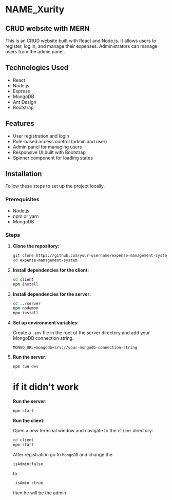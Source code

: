 # NAME_Xurity

## CRUD website with MERN 

This is an CRUD website built with React and Node.js. It allows users to register, log in, and manage their expenses. Administrators can manage users from the admin panel.

## Technologies Used

- React
- Node.js
- Express
- MongoDB
- Ant Design
- Bootstrap

## Features

- User registration and login
- Role-based access control (admin and user)
- Admin panel for managing users
- Responsive UI built with Bootstrap
- Spinner component for loading states
## Installation

Follow these steps to set up the project locally.

### Prerequisites

- Node.js
- npm or yarn
- MongoDB

### Steps

1. **Clone the repository:**

    ```sh
    git clone https://github.com/your-username/expense-management-system.git
    cd expense-management-system
    ```

2. **Install dependencies for the client:**

    ```sh
    cd client
    npm install
    ```

3. **Install dependencies for the server:**

    ```sh
    cd ../server
    npm nodemon
    npm install
    ```

4. **Set up environment variables:**

    Create a `.env` file in the root of the server directory and add your MongoDB connection string.

    ```plaintext
    MONGO_URL=mongodb+srv://your-mongodb-connection-string
    ```

5. **Run the server:**

    ```sh
    npm run dev
    ```
   # if it didn't work
   
   **Run the server:**
   ```sh
   npm start
   ```

   **Run the client:**

    Open a new terminal window and navigate to the `client` directory:

    ```sh
    cd client
    npm start
    ```
    After registration go to `MongoDB` and change the
   
   ```sh
   isAdmin:false
   ```
     to
   ```sh
    isAmin :true
   ```
    then he will be the admin
